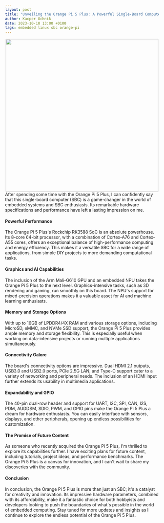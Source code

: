 ```yaml
---
layout: post
title: "Unveiling the Orange Pi 5 Plus: A Powerful Single-Board Computer"
author: Kacper Ochnik
date: 2023-10-10 13:00 +0100
tags: embedded linux sbc orange-pi
---
```

<div style="text-align: center">
<a href="http://www.orangepi.org/html/hardWare/computerAndMicrocontrollers/details/Orange-Pi-5-plus.html">
<img style="" src="http://www.orangepi.org/img/pi5-plus/pi5-plus-27.png" width="500px" height="500px">
</a>
</div>
After spending some time with the Orange Pi 5 Plus, I can confidently say that this single-board computer (SBC) is a game-changer in the world of embedded systems and SBC enthusiasts. Its remarkable hardware specifications and performance have left a lasting impression on me.

#### Powerful Performance
The Orange Pi 5 Plus's Rockchip RK3588 SoC is an absolute powerhouse. Its 8-core 64-bit processor, with a combination of Cortex-A76 and Cortex-A55 cores, offers an exceptional balance of high-performance computing and energy efficiency. This makes it a versatile SBC for a wide range of applications, from simple DIY projects to more demanding computational tasks.

#### Graphics and AI Capabilities
The inclusion of the Arm Mali-G610 GPU and an embedded NPU takes the Orange Pi 5 Plus to the next level. Graphics-intensive tasks, such as 3D rendering and gaming, run smoothly on this board. The NPU's support for mixed-precision operations makes it a valuable asset for AI and machine learning enthusiasts.

#### Memory and Storage Options 
With up to 16GB of LPDDR4/4X RAM and various storage options, including MicroSD, eMMC, and NVMe SSD support, the Orange Pi 5 Plus provides ample memory and storage flexibility. This is especially useful when working on data-intensive projects or running multiple applications simultaneously.

#### Connectivity Galore 
The board's connectivity options are impressive. Dual HDMI 2.1 outputs, USB3.0 and USB2.0 ports, PCIe 2.5G LAN, and Type-C support cater to a variety of networking and peripheral needs. The inclusion of an HDMI input further extends its usability in multimedia applications.

#### Expandability and GPIO 
The 40-pin dual-row header and support for UART, I2C, SPI, CAN, I2S, PDM, AUDDSM, SDIO, PWM, and GPIO pins make the Orange Pi 5 Plus a dream for hardware enthusiasts. You can easily interface with sensors, displays, and other peripherals, opening up endless possibilities for customization.

#### The Promise of Future Content 
As someone who recently acquired the Orange Pi 5 Plus, I'm thrilled to explore its capabilities further. I have exciting plans for future content, including tutorials, project ideas, and performance benchmarks. The Orange Pi 5 Plus is a canvas for innovation, and I can't wait to share my discoveries with the community.

#### Conclusion
In conclusion, the Orange Pi 5 Plus is more than just an SBC; it's a catalyst for creativity and innovation. Its impressive hardware parameters, combined with its affordability, make it a fantastic choice for both hobbyists and developers looking to push the boundaries of what's possible in the world of embedded computing. Stay tuned for more updates and insights as I continue to explore the endless potential of the Orange Pi 5 Plus.
